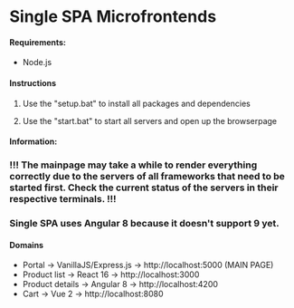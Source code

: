 # Single SPA Microfrontends

#### Requirements:

- Node.js

#### Instructions

1. Use the "setup.bat" to install all packages and dependencies

2. Use the "start.bat" to start all servers and open up the browserpage

#### Information:

### !!! The mainpage may take a while to render everything correctly due to the servers of all frameworks that need to be started first. Check the current status of the servers in their respective terminals. !!!

### Single SPA uses Angular 8 because it doesn't support 9 yet.

#### Domains

- Portal -> VanillaJS/Express.js -> http://localhost:5000 (MAIN PAGE)
- Product list -> React 16 -> http://localhost:3000
- Product details -> Angular 8 -> http://localhost:4200
- Cart -> Vue 2 -> http://localhost:8080
